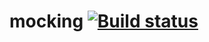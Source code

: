 # mocking [![Build status](https://ci.appveyor.com/api/projects/status/tih0fsd7stc7vv1w?svg=true)](https://ci.appveyor.com/project/septoon/mocking)
